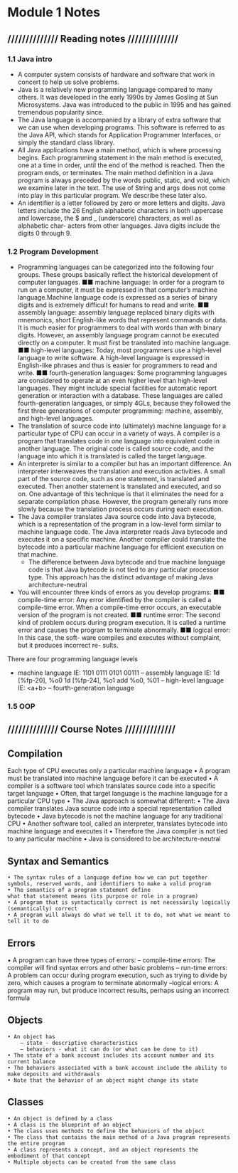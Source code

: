 # Module 1 Notes

## ////////////// Reading notes //////////////

### 1.1 Java intro
- A computer system consists of hardware and software that work in concert to help us solve problems.
- Java is a relatively new programming language compared to many others. It was developed in the early 1990s by James Gosling at Sun Microsystems. Java was introduced to the public in 1995 and has gained tremendous popularity since.
- The Java language is accompanied by a library of extra software that we can use when developing programs. This software is referred to as the Java API, which stands for Application Programmer Interfaces, or simply the standard class library. 
- All Java applications have a main method, which is where processing begins. Each programming statement in the main method is executed, one at a time in order, until the end of the method is reached. Then the program ends, or terminates. The main method definition in a Java program is always preceded by the words public, static, and void, which we examine later in the text. The use of String and args does not come into play in this particular program. We describe these later also.
- An identifier is a letter followed by zero or more letters and digits. Java letters include the 26 English alphabetic characters in both uppercase and lowercase, the $ and _ (underscore) characters, as well as alphabetic char- acters from other languages. Java digits include the digits 0 through 9.

### 1.2 Program Development
- Programming languages can be categorized into the following four groups. These groups basically reflect the historical development of computer languages.
	■■ machine language: In order for a program to run on a computer, it must be expressed in that computer’s machine language.Machine language code is expressed as a series of binary digits and is extremely difficult for humans to read and write.
	■■ assembly language: assembly language replaced binary digits with mnemonics, short English-like words that represent commands or data. It is much easier for programmers to deal with words than with binary digits. However, an assembly language program cannot be executed directly on a computer. It must first be translated into machine language.
	■■ high-level languages: Today, most programmers use a high-level language to write software. A high-level language is expressed in English-like phrases and thus is easier for programmers to read and write. 
	■■ fourth-generation languages: Some programming languages are considered to operate at an even higher level than high-level languages. They might include special facilities for automatic report generation or interaction with a database. These languages are called fourth-generation languages, or simply 4GLs, because they followed the first three generations of computer programming: machine, assembly, and high-level languages.
- The translation of source code into (ultimately) machine language for a particular type of CPU can occur in a variety of ways. A compiler is a program that translates code in one language into equivalent code in another language. The original code is called source code, and the language into which it is translated is called the target language. 
- An interpreter is similar to a compiler but has an important difference. An interpreter interweaves the translation and execution activities. A small part of the source code, such as one statement, is translated and executed. Then another statement is translated and executed, and so on. One advantage of this technique is that it eliminates the need for a separate compilation phase. However, the program generally runs more slowly because the translation process occurs during each execution.
- The Java compiler translates Java source code into Java bytecode, which is a representation of the program in a low-level form similar to machine language code. The Java interpreter reads Java bytecode and executes it on a specific machine. Another compiler could translate the bytecode into a particular machine language for efficient execution on that machine.
	- The difference between Java bytecode and true machine language code is that Java bytecode is not tied to any particular processor type. This approach has the distinct advantage of making Java architecture-neutral
- You will encounter three kinds of errors as you develop programs:
	■■ compile-time error: Any error identified by the compiler is called a compile-time error. When a compile-time error occurs, an executable version of the program is not created.
	■■ runtime error: The second kind of problem occurs during program execution. It is called a runtime error and causes the program to terminate abnormally.
	■■ logical error:  In this case, the soft- ware compiles and executes without complaint, but it produces incorrect re- sults.

There are four programming language levels
- machine language
	IE:
	1101 0111 0101 00111
– assembly language
	IE: 
	1d [%fp-20], %o0
	1d [%fp-24], %o1
	add %o0, %01
– high-level language
	IE: <a+b>
– fourth-generation language

### 1.5 OOP


## ////////////// Course Notes //////////////

## Compilation
Each type of CPU executes only a particular machine
language
• A program must be translated into machine
language before it can be executed
• A compiler is a software tool which translates source
code into a specific target language
• Often, that target language is the machine language
for a particular CPU type
• The Java approach is somewhat different: 
	• The Java compiler translates Java source code into a special representation called bytecode
	• Java bytecode is not the machine language for any traditional CPU
	• Another software tool, called an interpreter, translates bytecode into machine language and executes it
	• Therefore the Java compiler is not tied to any particular machine
	• Java is considered to be architecture-neutral

## Syntax and Semantics
	• The syntax rules of a language define how we can put together symbols, reserved words, and identifiers to make a valid program
	• The semantics of a program statement define
	what that statement means (its purpose or role in a program)
	• A program that is syntactically correct is not necessarily logically (semantically) correct
	• A program will always do what we tell it to do, not what we meant to tell it to do

## Errors
• A program can have three types of errors:
	– compile-time errors: The compiler will find syntax errors and other basic problems
	– run-time errors: A problem can occur during program execution, such as trying to divide by zero, which causes a program to terminate abnormally 
	–logical errors:  A program may run, but produce incorrect results, perhaps using an incorrect formula 

## Objects
	• An object has
		– state - descriptive characteristics
		– behaviors - what it can do (or what can be done to it)
	• The state of a bank account includes its account number and its current balance
	• The behaviors associated with a bank account include the ability to make deposits and withdrawals
	• Note that the behavior of an object might change its state

## Classes
	• An object is defined by a class
	• A class is the blueprint of an object
	• The class uses methods to define the behaviors of the object
	• The class that contains the main method of a Java program represents the entire program
	• A class represents a concept, and an object represents the embodiment of that concept
	• Multiple objects can be created from the same class